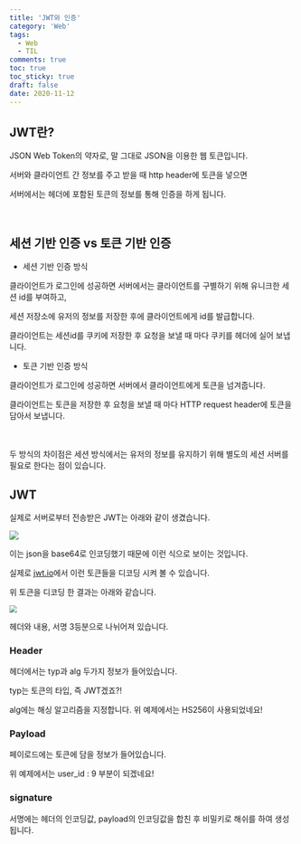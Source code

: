 ```yaml
---
title: 'JWT와 인증'
category: 'Web'
tags:
  - Web
  - TIL
comments: true
toc: true
toc_sticky: true
draft: false
date: 2020-11-12
---
```


## JWT란?

JSON Web Token의 약자로, 말 그대로 JSON을 이용한 웹 토큰입니다.

서버와 클라이언트 간 정보를 주고 받을 때 http header에 토큰을 넣으면

서버에서는 헤더에 포함된 토큰의 정보를 통해 인증을 하게 됩니다.

<br>

## 세션 기반 인증 vs 토큰 기반 인증

- 세션 기반 인증 방식

클라이언트가 로그인에 성공하면 서버에서는 클라이언트를 구별하기 위해 유니크한 세션 id를 부여하고,

세션 저장소에 유저의 정보를 저장한 후에 클라이언트에게 id를 발급합니다.

클라이언트는 세션id를 쿠키에 저장한 후 요청을 보낼 때 마다 쿠키를 헤더에 실어 보냅니다.

- 토큰 기반 인증 방식

클라이언트가 로그인에 성공하면 서버에서 클라이언트에게 토큰을 넘겨줍니다.

클라이언트는 토큰을 저장한 후 요청을 보낼 때 마다 HTTP request header에 토큰을 담아서 보냅니다.

<br>

<br>
두 방식의 차이점은 세션 방식에서는 유저의 정보를 유지하기 위해 별도의 세션 서버를 필요로 한다는 점이 있습니다.

## JWT

실제로 서버로부터 전송받은 JWT는 아래와 같이 생겼습니다.

![](https://i.ibb.co/zRCWtKk/2020-11-12-7-42-14.png)

이는 json을 base64로 인코딩했기 때문에 이런 식으로 보이는 것입니다.

[jwt.io]: https://jwt.io/

실제로 [jwt.io]에서 이런 토큰들을 디코딩 시켜 볼 수 있습니다.

위 토큰을 디코딩 한 결과는 아래와 같습니다.

<img src="https://i.ibb.co/1R9qJX4/2020-11-12-7-42-55.png" style="zoom:80%;" />

헤더와 내용, 서명 3등분으로 나뉘어져 있습니다.

### Header

헤더에서는 typ과 alg 두가지 정보가 들어있습니다.

typ는 토큰의 타입, 즉 JWT겠죠?!

alg에는 해싱 알고리즘을 지정합니다. 위 예제에서는 HS256이 사용되었네요!

### Payload

페이로드에는 토큰에 담을 정보가 들어있습니다.

위 예제에서는 user_id : 9 부분이 되겠네요!

### signature

서명에는 헤더의 인코딩값, payload의 인코딩값을 합친 후 비밀키로 해쉬를 하여 생성됩니다.
